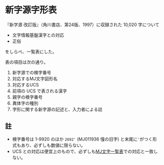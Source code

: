 # 新字源字形表

『新字源 改訂版』（角川書店、第24版、1997）に収録された 10,020 字について

- 文字情報基盤漢字との対応
- 正俗

をしらべ、一覧表にした。

表の項目は次の通り。

1. 新字源での検字番号
1. 対応するMJ文字図形名
1. 対応するUCS
1. 前項の UCS で表される漢字
1. 親字の検字番号
1. 異体字の種別
1. 字形に関する新字源の記述と、入力者による註

## 註
- 検字番号は 1-9920 のほか `2692'` (MJ011936 憧の旧字) と末尾に`'`がつく形式もあり、必ずしも数値に限らない。
- UCS との対応は便宜上のもので、必ずしも[MJ文字一覧表](http://mojikiban.ipa.go.jp/1311.html)での対応と一致しない。
